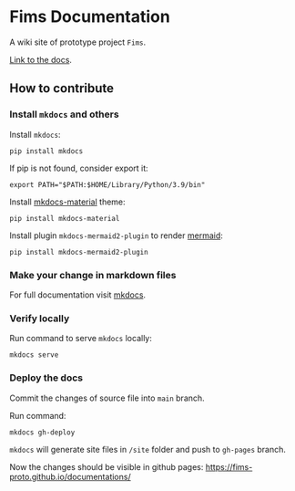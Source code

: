 # Fims Documentation

A wiki site of prototype project `Fims`.

[Link to the docs](https://fims-proto.github.io/documentations/).

## How to contribute

### Install `mkdocs` and others

Install `mkdocs`:

``` shell
pip install mkdocs
```

If pip is not found, consider export it:

``` shell
export PATH="$PATH:$HOME/Library/Python/3.9/bin"
```

Install [mkdocs-material](https://squidfunk.github.io/mkdocs-material/) theme:

``` shell
pip install mkdocs-material
```

Install plugin `mkdocs-mermaid2-plugin` to render [mermaid](https://mermaid.js.org):

``` shell
pip install mkdocs-mermaid2-plugin
```

### Make your change in markdown files

For full documentation visit [mkdocs](https://www.mkdocs.org).

### Verify locally

Run command to serve `mkdocs` locally:

``` shell
mkdocs serve
```

### Deploy the docs

Commit the changes of source file into `main` branch.

Run command:

``` shell
mkdocs gh-deploy
```

`mkdocs` will generate site files in `/site` folder and push to `gh-pages` branch.

Now the changes should be visible in github pages: <https://fims-proto.github.io/documentations/>
